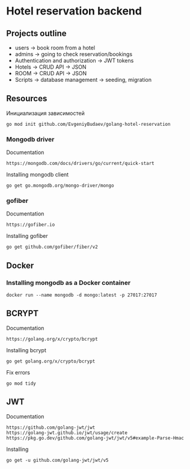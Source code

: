 # Hotel reservation backend

## Projects outline
- users -> book room from a hotel
- admins -> going to check reservation/bookings
- Authentication and authorization -> JWT tokens
- Hotels -> CRUD API -> JSON
- ROOM -> CRUD API -> JSON
- Scripts -> database management -> seeding, migration

## Resources
Инициализация зависимостей
```
go mod init github.com/EvgeniyBudaev/golang-hotel-reservation
```

### Mongodb driver
Documentation
```
https://mongodb.com/docs/drivers/go/current/quick-start
```

Installing mongodb client
```
go get go.mongodb.org/mongo-driver/mongo
```

### gofiber
Documentation
```
https://gofiber.io
```

Installing gofiber
```
go get github.com/gofiber/fiber/v2
```

## Docker
### Installing mongodb as a Docker container
```
docker run --name mongodb -d mongo:latest -p 27017:27017
```

## BCRYPT
Documentation
```
https://golang.org/x/crypto/bcrypt
```

Installing bcrypt
```
go get golang.org/x/crypto/bcrypt
```

Fix errors
```
go mod tidy
```

## JWT
Documentation
```
https://github.com/golang-jwt/jwt
https://golang-jwt.github.io/jwt/usage/create
https://pkg.go.dev/github.com/golang-jwt/jwt/v5#example-Parse-Hmac
```

Installing
```
go get -u github.com/golang-jwt/jwt/v5
```